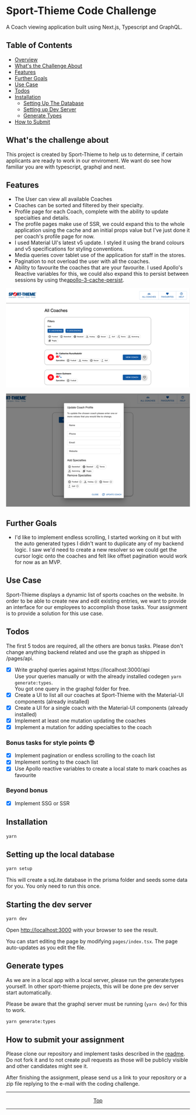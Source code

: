 # Sport-Thieme Code Challenge

A Coach viewing application built using Next.js, Typescript and GraphQL.

<!-- Table of Contents -->

## Table of Contents

- [Overview](#overview)
- [What's the Challenge About](#challenge)
- [Features](#features)
- [Further Goals](#further-goals)
- [Use Case](#use-case)
- [Todos](#todos)
- [Installation](#installation)
  - [Setting Up The Database](#setting-up-database)
  - [Setting up Dev Server](#dev-server)
  - [Generate Types](#types)
- [How to Submit](#submit)

<!-- Challenge -->

## What's the challenge about

This project is created by Sport-Thieme to help us to determine, if certain applicants are ready to work in our enviroment.
We want do see how familiar you are with typescript, graphql and next.

<!-- Features -->

## Features

- The User can view all available Coaches
- Coaches can be sorted and filtered by their specialty.
- Profile page for each Coach, complete with the ability to update specialties and details.
- The profile pages make use of SSR, we could expand this to the whole application using the cache and an initial props value but I've just done it per coach's profile page for now.
- I used Material UI's latest v5 update. I styled it using the brand colours and v5 specifications for styling conventions.
- Media queries cover tablet use of the application for staff in the stores.
- Pagination to not overload the user with all the coaches.
- Ability to favourite the coaches that are your favourite. I used Apollo's Reactive variables for this, we could also expand this to persist between sessions by using the[apollo-3-cache-persist](https://github.com/apollographql/apollo-cache-persist).

![Home](./public/images/Home_Readme.png)

![Edit](./public/images/Edit_Readme.png)

<!-- Further Goals -->

## Further Goals

- I'd like to implement endless scrolling, I started working on it but with the auto generated types I didn't want to duplicate any of my backend logic. I saw we'd need to create a new resolver so we could get the cursor logic onto the coaches and felt like offset pagination would work for now as an MVP.

<!-- Use Case -->

## Use Case

Sport-Thieme displays a dynamic list of sports coaches on the website. In order to be able to create new and edit existing entries, we want to provide an interface for our employees to accomplish those tasks. Your assignment is to provide a solution for this use case.

<!-- Todos -->

## Todos

The first 5 todos are required, all the others are bonus tasks. Please don't change anything backend related and use the graph as shipped in /pages/api.

- [x] Write graphql queries against https://localhost:3000/api<br>Use your queries manually or with the already installed codegen `yarn generate:types`.<br>You got one query in the graphql folder for free.
- [x] Create a UI to list all our coaches at Sport-Thieme with the Material-UI components (already installed)
- [x] Create a UI for a single coach with the Material-UI components (already installed)
- [x] Implement at least one mutation updating the coaches
- [x] Implement a mutation for adding specialties to the coach

### Bonus tasks for style points 😎

- [x] Implement pagination or endless scrolling to the coach list
- [x] Implement sorting to the coach list
- [x] Use Apollo reactive variables to create a local state to mark coaches as favourite

### Beyond bonus

- [x] Implement SSG or SSR

<!-- Installation -->

## Installation

```bash
yarn
```

<!-- Setting Up Database -->

## Setting up the local database

```bash
yarn setup
```

This will create a sqLite database in the prisma folder and seeds some data for you.
You only need to run this once.

<!-- Dev Server -->

## Starting the dev server

```bash
yarn dev
```

Open [http://localhost:3000](http://localhost:3000) with your browser to see the result.

You can start editing the page by modifying `pages/index.tsx`. The page auto-updates as you edit the file.

<!-- types -->

## Generate types

As we are in a local app with a local server, please run the generate:types yourself.
In other sport-thieme projects, this will be done pre dev server start automatically.

Please be aware that the graphql server must be running (`yarn dev`) for this to work.

```bash
yarn generate:types
```

<!-- Submit -->

## How to submit your assignment

Please clone our repository and implement tasks described in the [readme](#Todos). Do not fork it and to not create pull requests as those will be publicly visible and other candidates might see it.

After finishing the assignment, please send us a link to your repository or a zip file replying to the e-mail with the coding challenge.

<div align="center">

---

[Top](#table-of-contents)

---

</div>
